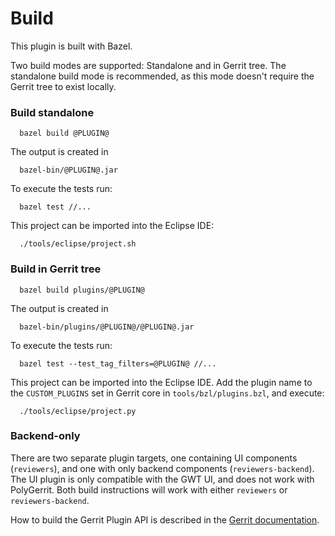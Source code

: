 Build
=====

This plugin is built with Bazel.

Two build modes are supported: Standalone and in Gerrit tree.
The standalone build mode is recommended, as this mode doesn't require
the Gerrit tree to exist locally.

### Build standalone

```
  bazel build @PLUGIN@
```

The output is created in

```
  bazel-bin/@PLUGIN@.jar
```

To execute the tests run:

```
  bazel test //...
```

This project can be imported into the Eclipse IDE:

```
  ./tools/eclipse/project.sh
```

### Build in Gerrit tree

```
  bazel build plugins/@PLUGIN@
```

The output is created in

```
  bazel-bin/plugins/@PLUGIN@/@PLUGIN@.jar
```

To execute the tests run:

```
  bazel test --test_tag_filters=@PLUGIN@ //...
```

This project can be imported into the Eclipse IDE.
Add the plugin name to the `CUSTOM_PLUGINS` set in
Gerrit core in `tools/bzl/plugins.bzl`, and execute:

```
  ./tools/eclipse/project.py
```

### Backend-only

There are two separate plugin targets, one containing UI components
(`reviewers`), and one with only backend components (`reviewers-backend`). The
UI plugin is only compatible with the GWT UI, and does not work with PolyGerrit.
Both build instructions will work with either `reviewers` or
`reviewers-backend`.

How to build the Gerrit Plugin API is described in the [Gerrit
documentation](../../../Documentation/dev-bazel.html#_extension_and_plugin_api_jar_files).
